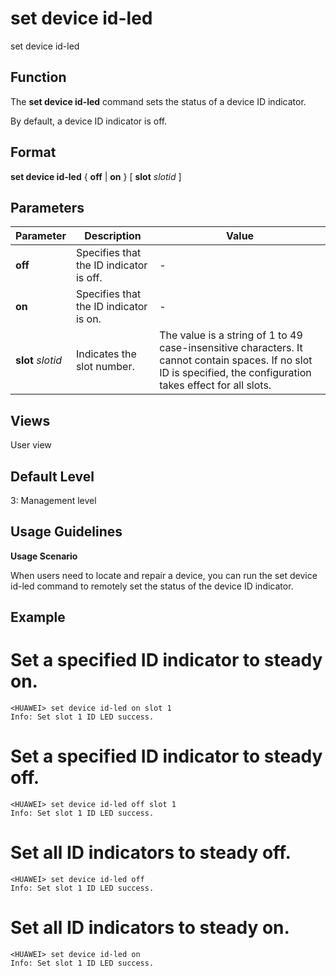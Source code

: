 set device id-led
=================

set device id-led

Function
--------



The **set device id-led** command sets the status of a device ID indicator.



By default, a device ID indicator is off.


Format
------

**set device id-led** { **off** | **on** } [ **slot** *slotid* ]


Parameters
----------

| Parameter | Description | Value |
| --- | --- | --- |
| **off** | Specifies that the ID indicator is off. | - |
| **on** | Specifies that the ID indicator is on. | - |
| **slot** *slotid* | Indicates the slot number. | The value is a string of 1 to 49 case-insensitive characters. It cannot contain spaces.  If no slot ID is specified, the configuration takes effect for all slots. |



Views
-----

User view


Default Level
-------------

3: Management level


Usage Guidelines
----------------

**Usage Scenario**



When users need to locate and repair a device, you can run the set device id-led command to remotely set the status of the device ID indicator.




Example
-------

# Set a specified ID indicator to steady on.
```
<HUAWEI> set device id-led on slot 1
Info: Set slot 1 ID LED success.

```

# Set a specified ID indicator to steady off.
```
<HUAWEI> set device id-led off slot 1
Info: Set slot 1 ID LED success.

```

# Set all ID indicators to steady off.
```
<HUAWEI> set device id-led off
Info: Set slot 1 ID LED success.

```

# Set all ID indicators to steady on.
```
<HUAWEI> set device id-led on
Info: Set slot 1 ID LED success.

```
